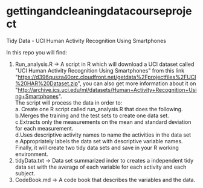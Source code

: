 # gettingandcleaningdatacourseproject
Tidy Data - UCI Human Activity Recognition Using Smartphones

In this repo you will find:
   1. Run_analysis.R -> A script in R which will download a UCI dataset called "UCI Human Activity Recognition Using Smartphones" from this link   "https://d396qusza40orc.cloudfront.net/getdata%2Fprojectfiles%2FUCI%20HAR%20Dataset.zip", you can also get more information about it on  "http://archive.ics.uci.edu/ml/datasets/Human+Activity+Recognition+Using+Smartphones".   
    The script will process the data in order to:  
      a. Create one R script called run_analysis.R that does the following.   
      b.Merges the training and the test sets to create one data set.  
      c.Extracts only the measurements on the mean and standard deviation for each measurement.   
 	  d.Uses descriptive activity names to name the activities in the data set  
 	  e.Appropriately labels the data set with descriptive variable names.  
    Finally, it will create two tidy data sets and save in your R working environment.
   2. tidyData.txt -> Data set summarized inder to creates a independent tidy data set with the average of each variable for each activity and each subject.
   3. CodeBook.md -> A code book that describes the variables and the data.
    

